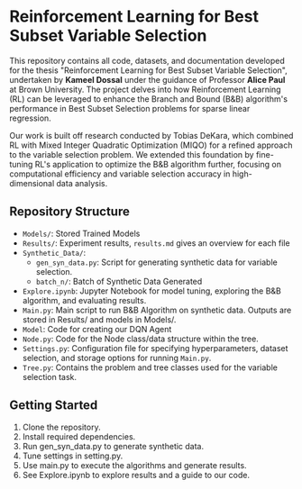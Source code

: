 # Reinforcement Learning for Best Subset Variable Selection
This repository contains all code, datasets, and documentation developed for the thesis "Reinforcement Learning for Best Subset Variable Selection", undertaken by **Kameel Dossal** under the guidance of Professor **Alice Paul** at Brown University. The project delves into how Reinforcement Learning (RL) can be leveraged to enhance the Branch and Bound (B&B) algorithm's performance in Best Subset Selection problems for sparse linear regression.

Our work is built off research conducted by Tobias DeKara, which combined RL with Mixed Integer Quadratic Optimization (MIQO) for a refined approach to the variable selection problem. We extended this foundation by fine-tuning RL's application to optimize the B&B algorithm further, focusing on computational efficiency and variable selection accuracy in high-dimensional data analysis.


## Repository Structure
- `Models/`: Stored Trained Models
- `Results/`: Experiment results, `results.md` gives an overview for each file
- `Synthetic_Data/`: 
    - `gen_syn_data.py`: Script for generating synthetic data for variable selection.
    - `batch_n/`: Batch of Synthetic Data Generated
- `Explore.ipynb`: Jupyter Notebook for model tuning, exploring the B&B algorithm, and evaluating results.
- `Main.py`: Main script to run B&B Algorithm on synthetic data. Outputs are stored in Results/ and models in Models/.
- `Model`: Code for creating our DQN Agent
- `Node.py`: Code for the Node class/data structure within the tree.
- `Settings.py`: Configuration file for specifying hyperparameters, dataset selection, and storage options for running `Main.py`.
- `Tree.py`: Contains the problem and tree classes used for the variable selection task.

## Getting Started
1. Clone the repository.
2. Install required dependencies.
3. Run gen_syn_data.py to generate synthetic data.
4. Tune settings in setting.py.
5. Use main.py to execute the algorithms and generate results.
6. See Explore.ipynb to explore results and a guide to our code.
